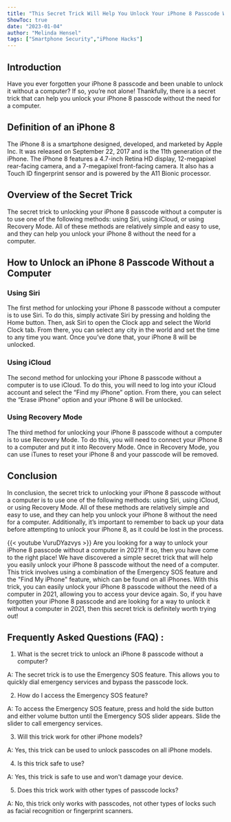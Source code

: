 ```yaml
---
title: "This Secret Trick Will Help You Unlock Your iPhone 8 Passcode Without a Computer in 2021!"
ShowToc: true 
date: "2023-01-04"
author: "Melinda Hensel" 
tags: ["Smartphone Security","iPhone Hacks"]
---
```

## Introduction 

Have you ever forgotten your iPhone 8 passcode and been unable to unlock it without a computer? If so, you’re not alone! Thankfully, there is a secret trick that can help you unlock your iPhone 8 passcode without the need for a computer. 

## Definition of an iPhone 8 

The iPhone 8 is a smartphone designed, developed, and marketed by Apple Inc. It was released on September 22, 2017 and is the 11th generation of the iPhone. The iPhone 8 features a 4.7-inch Retina HD display, 12-megapixel rear-facing camera, and a 7-megapixel front-facing camera. It also has a Touch ID fingerprint sensor and is powered by the A11 Bionic processor. 

## Overview of the Secret Trick 

The secret trick to unlocking your iPhone 8 passcode without a computer is to use one of the following methods: using Siri, using iCloud, or using Recovery Mode. All of these methods are relatively simple and easy to use, and they can help you unlock your iPhone 8 without the need for a computer. 

## How to Unlock an iPhone 8 Passcode Without a Computer 

### Using Siri 

The first method for unlocking your iPhone 8 passcode without a computer is to use Siri. To do this, simply activate Siri by pressing and holding the Home button. Then, ask Siri to open the Clock app and select the World Clock tab. From there, you can select any city in the world and set the time to any time you want. Once you’ve done that, your iPhone 8 will be unlocked. 

### Using iCloud 

The second method for unlocking your iPhone 8 passcode without a computer is to use iCloud. To do this, you will need to log into your iCloud account and select the “Find my iPhone” option. From there, you can select the “Erase iPhone” option and your iPhone 8 will be unlocked. 

### Using Recovery Mode 

The third method for unlocking your iPhone 8 passcode without a computer is to use Recovery Mode. To do this, you will need to connect your iPhone 8 to a computer and put it into Recovery Mode. Once in Recovery Mode, you can use iTunes to reset your iPhone 8 and your passcode will be removed. 

## Conclusion 

In conclusion, the secret trick to unlocking your iPhone 8 passcode without a computer is to use one of the following methods: using Siri, using iCloud, or using Recovery Mode. All of these methods are relatively simple and easy to use, and they can help you unlock your iPhone 8 without the need for a computer. Additionally, it’s important to remember to back up your data before attempting to unlock your iPhone 8, as it could be lost in the process.

{{< youtube VuruDYazvys >}} 
Are you looking for a way to unlock your iPhone 8 passcode without a computer in 2021? If so, then you have come to the right place! We have discovered a simple secret trick that will help you easily unlock your iPhone 8 passcode without the need of a computer. This trick involves using a combination of the Emergency SOS feature and the "Find My iPhone" feature, which can be found on all iPhones. With this trick, you can easily unlock your iPhone 8 passcode without the need of a computer in 2021, allowing you to access your device again. So, if you have forgotten your iPhone 8 passcode and are looking for a way to unlock it without a computer in 2021, then this secret trick is definitely worth trying out!

## Frequently Asked Questions (FAQ) :
1. What is the secret trick to unlock an iPhone 8 passcode without a computer?

A: The secret trick is to use the Emergency SOS feature. This allows you to quickly dial emergency services and bypass the passcode lock. 

2. How do I access the Emergency SOS feature?

A: To access the Emergency SOS feature, press and hold the side button and either volume button until the Emergency SOS slider appears. Slide the slider to call emergency services.

3. Will this trick work for other iPhone models?

A: Yes, this trick can be used to unlock passcodes on all iPhone models.

4. Is this trick safe to use?

A: Yes, this trick is safe to use and won't damage your device.

5. Does this trick work with other types of passcode locks?

A: No, this trick only works with passcodes, not other types of locks such as facial recognition or fingerprint scanners.


